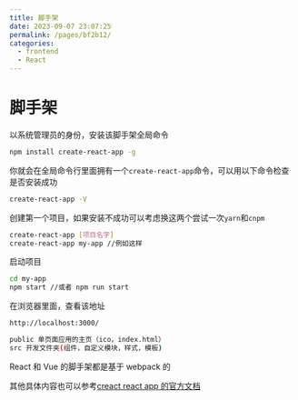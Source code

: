 ```yaml
---
title: 脚手架
date: 2023-09-07 23:07:25
permalink: /pages/bf2b12/
categories:
  - frontend
  - React
---
```

# 脚手架

以系统管理员的身份，安装该脚手架全局命令

```bash
npm install create-react-app -g
```

你就会在全局命令行里面拥有一个`create-react-app`命令，可以用以下命令检查是否安装成功

```bash
create-react-app -V
```

创建第一个项目，如果安装不成功可以考虑换这两个尝试一次`yarn`和`cnpm`

```bash
create-react-app [项目名字]
create-react-app my-app //例如这样
```

启动项目

```bash
cd my-app
npm start //或者 npm run start
```

在浏览器里面，查看该地址

```bash
http://localhost:3000/
```

```bash
public 单页面应用的主页（ico，index.html）
src 开发文件夹(组件，自定义模块，样式，模板)
```

React 和 Vue 的脚手架都是基于 webpack 的

其他具体内容也可以参考[creact react app 的官方文档](https://github.com/facebook/create-react-app)
